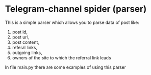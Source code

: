 # Telegram-channel spider (parser)

This is a simple parser which allows you to parse data of post like: 
  1. post id, 
  2. post url, 
  3. post content, 
  4. referal links, 
  5. outgoing links, 
  6. owners of the site to which the referral link leads
  
In file main.py there are some examples of using this parser

